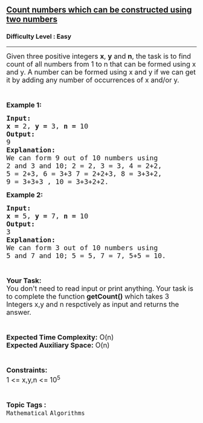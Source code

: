 <h2><a href="https://practice.geeksforgeeks.org/problems/count-numbers-which-can-be-constructed-using-two-numbers0636/1">Count numbers which can be constructed using two numbers</a></h2><h3>Difficulty Level : Easy</h3><hr><div class="problems_problem_content__Xm_eO"><p><span style="font-size:18px">Given three positive integers <strong>x</strong>, <strong>y</strong> and <strong>n</strong>, the task is to find count of all numbers from 1 to n that can be formed using x and y. A number can be formed using x and y if we can get it by adding any number of occurrences of x and/or y.</span></p>

<p>&nbsp;</p>

<p><span style="font-size:18px"><strong>Example 1:</strong></span></p>

<pre><span style="font-size:18px"><strong>Input:</strong></span>
<span style="font-size:18px"><strong>x = </strong>2, <strong>y = </strong>3, <strong>n = </strong>10</span>
<span style="font-size:18px"><strong>Output:</strong></span>
<span style="font-size:18px">9</span>
<span style="font-size:18px"><strong>Explanation:</strong></span>
<span style="font-size:18px">We can form 9 out of 10 numbers using
2 and 3 and 10; 2 = 2, 3 = 3, 4 = 2+2,
5 = 2+3, 6 = 3+3 7 = 2+2+3, 8 = 3+3+2,
9 = 3+3+3 , 10 = 3+3+2+2.</span></pre>

<p><span style="font-size:18px"><strong>Example 2:</strong></span></p>

<pre><span style="font-size:18px"><strong>Input:</strong></span>
<span style="font-size:18px"><strong>x = </strong>5, <strong>y = </strong>7, <strong>n = </strong>10</span>
<span style="font-size:18px"><strong>Output:</strong></span>
<span style="font-size:18px">3</span>
<span style="font-size:18px"><strong>Explanation:</strong></span>
<span style="font-size:18px">We can form 3 out of 10 numbers using
5 and 7 and 10; 5 = 5, 7 = 7, 5+5 = 10.</span></pre>

<p>&nbsp;</p>

<p><span style="font-size:18px"><strong>Your Task:</strong><br>
You don't need to read input or print anything. Your task is to complete the function <strong>getCount()</strong> which takes 3 Integers x,y and n respctively as input and returns the answer.</span></p>

<p>&nbsp;</p>

<p><span style="font-size:18px"><strong>Expected Time Complexity:</strong> O(n)<br>
<strong>Expected Auxiliary Space:</strong> O(n)</span></p>

<p>&nbsp;</p>

<p><span style="font-size:18px"><strong>Constraints:</strong></span><br>
<span style="font-size:18px">1 &lt;= x,y,n &lt;= 10<sup>5</sup></span></p>
</div><br><p><span style=font-size:18px><strong>Topic Tags : </strong><br><code>Mathematical</code>&nbsp;<code>Algorithms</code>&nbsp;